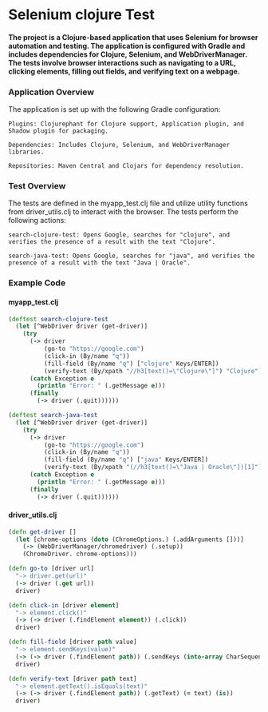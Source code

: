 # Selenium clojure Test

#### The project is a Clojure-based application that uses Selenium for browser automation and testing. The application is configured with Gradle and includes dependencies for Clojure, Selenium, and WebDriverManager. The tests involve browser interactions such as navigating to a URL, clicking elements, filling out fields, and verifying text on a webpage.  

### Application Overview

The application is set up with the following Gradle configuration:  
    
    Plugins: Clojurephant for Clojure support, Application plugin, and Shadow plugin for packaging.
    
    Dependencies: Includes Clojure, Selenium, and WebDriverManager libraries.

    Repositories: Maven Central and Clojars for dependency resolution.

### Test Overview

The tests are defined in the myapp_test.clj file and utilize utility functions from driver_utils.clj to interact with the browser. The tests perform the following actions:

    search-clojure-test: Opens Google, searches for "clojure", and verifies the presence of a result with the text "Clojure".
    
    search-java-test: Opens Google, searches for "java", and verifies the presence of a result with the text "Java | Oracle".

### Example Code


#### myapp_test.clj

````clojure
(deftest search-clojure-test
  (let [^WebDriver driver (get-driver)]
    (try
      (-> driver
          (go-to "https://google.com")
          (click-in (By/name "q"))
          (fill-field (By/name "q") ["clojure" Keys/ENTER])
          (verify-text (By/xpath "//h3[text()=\"Clojure\"]") "Clojure"))
      (catch Exception e
        (println "Error: " (.getMessage e)))
      (finally
        (-> driver (.quit))))))

(deftest search-java-test
  (let [^WebDriver driver (get-driver)]
    (try
      (-> driver
          (go-to "https://google.com")
          (click-in (By/name "q"))
          (fill-field (By/name "q") ["java" Keys/ENTER])
          (verify-text (By/xpath "(//h3[text()=\"Java | Oracle\"])[1]") "Java | Oracle"))
      (catch Exception e
        (println "Error: " (.getMessage e)))
      (finally
        (-> driver (.quit))))))
````

#### driver_utils.clj

````clojure
(defn get-driver []
  (let [chrome-options (doto (ChromeOptions.) (.addArguments []))]
    (-> (WebDriverManager/chromedriver) (.setup))
    (ChromeDriver. chrome-options)))

(defn go-to [driver url]
  "-> driver.get(url)"
  (-> driver (.get url))
  driver)

(defn click-in [driver element]
  "-> element.click()"
  (-> (-> driver (.findElement element)) (.click))
  driver)

(defn fill-field [driver path value]
  "-> element.sendKeys(value)"
  (-> (-> driver (.findElement path)) (.sendKeys (into-array CharSequence value)))
  driver)

(defn verify-text [driver path text]
  "-> element.getText().isEquals(text)"
  (-> (-> driver (.findElement path)) (.getText) (= text) (is))
  driver)
````